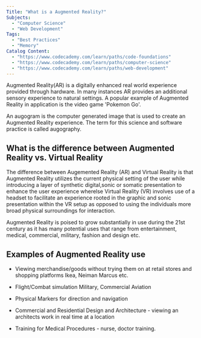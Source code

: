 ```yaml
---
Title: "What is a Augmented Reality?"
Subjects:
  - "Computer Science"
  - "Web Development"
Tags:
  - "Best Practices"
  - "Memory"
Catalog Content:
  - "https://www.codecademy.com/learn/paths/code-foundations"
  - "https://www.codecademy.com/learn/paths/computer-science"
  - "https://www.codecademy.com/learn/paths/web-development"
---
```


Augmented Reality(AR) is a digitally enhanced real world experience provided through hardware. In many instances AR provides an additional sensory experience to natural settings. A popular example of Augmented Reality in application is the video game 'Pokemon Go'. 

An augogram is the computer generated image that is used to create an Augmented Reality experience. The term for this science and software practice is called augography.

## What is the difference between Augmented Reality vs. Virtual Reality 

The difference between Augemented Reality (AR) and Virtual Reality is that Augmented Reality utilizes the current physical setting of the user while introducing a layer of synthetic digital,sonic or somatic presentation to enhance the user experience wherelse Virtual Reality (VR) involves use of a headset to facilitate an experience rooted in the graphic and sonic presentation within the VR setup as opposed to using the individuals more broad physical surroundings for interaction.

Augmented Reality is poised to grow substantially in use during the 21st century as it has many potential uses that range from entertainment, medical, commercial, military, fashion and design etc.

##  Examples of Augmented Reality use

* Viewing merchandise/goods without trying them on at retail stores and shopping platforms Ikea, Neiman Marcus etc.

* Flight/Combat simulation Military, Commercial Aviation 

* Physical Markers for direction and navigation 

* Commercial and Residential Design and Architecture - viewing an architects work in real time at a location

* Training for Medical Procedures - nurse, doctor training. 